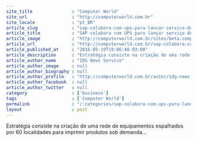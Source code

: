 ```yaml
---
site_title               : "Computer World"
site_url                 : "http://computerworld.com.br"
site_locale              : "pt_BR"
article_slug             : "sap-colabora-com-ups-para-lancar-servico-de-impressao-3d"
article_title            : "SAP colabora com UPS para lançar serviço de impressão 3D"
article_image            : "http://computerworld.com.br/sites/beta.computerworld.com.br/files/news_articles/impressora_3d.jpg"
article_url              : "http://computerworld.com.br/sap-colabora-com-ups-para-lancar-servico-de-impressao-3d"
article_published_at     : "2016-05-19T19:06:40-03:00"
article_description      : "Estratégia consiste na criação de uma rede de equipamentos espalhados por 60 localidades para imprimir produtos sob demanda..."
article_author_name      : "IDG News Service"
article_author_image     : null
article_author_biography : null
article_author_profile   : "http://computerworld.com.br/autor/idg-news-services"
article_author_facebook  : null
article_author_twitter   : null
category                 : ['business']
tags                     : ['Computer World']
permalink                : "/:categories/sap-colabora-com-ups-para-lancar-servico-de-impressao-3d/"
layout                   : post
---
```


Estratégia consiste na criação de uma rede de equipamentos espalhados por 60 localidades para imprimir produtos sob demanda...
